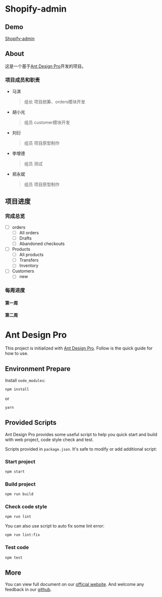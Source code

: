 # Shopify-admin

## Demo

[Shopify-admin](https://findiqam.github.io/shopify-admin/)

## About

这是一个基于[Ant Design Pro](https://pro.ant.design)开发的项目。

### 项目成员和职责

* 马淇
    > 组长
    > 项目统筹、orders模块开发
* 胡小光
    >组员
    >customer模块开发
* 刘衍
    >组员
    >项目原型制作
* 李增德
    >组员
    >测试
* 郑永斌
    >组员
    >项目原型制作

## 项目进度

### 完成总览

 - [ ] orders
    - [ ] All orders
    - [ ] Drafts
    - [ ] Abandoned checkouts
 - [ ] Products
    - [ ] All products
    - [ ] Transfers
    - [ ] Inventory
 - [ ] Customers
    - [ ] new

### 每周进度

#### 第一周

> 

#### 第二周

> 

# Ant Design Pro

This project is initialized with [Ant Design Pro](https://pro.ant.design). Follow is the quick guide for how to use.

## Environment Prepare

Install `node_modules`:

```bash
npm install
```

or

```bash
yarn
```

## Provided Scripts

Ant Design Pro provides some useful script to help you quick start and build with web project, code style check and test.

Scripts provided in `package.json`. It's safe to modify or add additional script:

### Start project

```bash
npm start
```

### Build project

```bash
npm run build
```

### Check code style

```bash
npm run lint
```

You can also use script to auto fix some lint error:

```bash
npm run lint:fix
```

### Test code

```bash
npm test
```

## More

You can view full document on our [official website](https://pro.ant.design). And welcome any feedback in our [github](https://github.com/ant-design/ant-design-pro).
